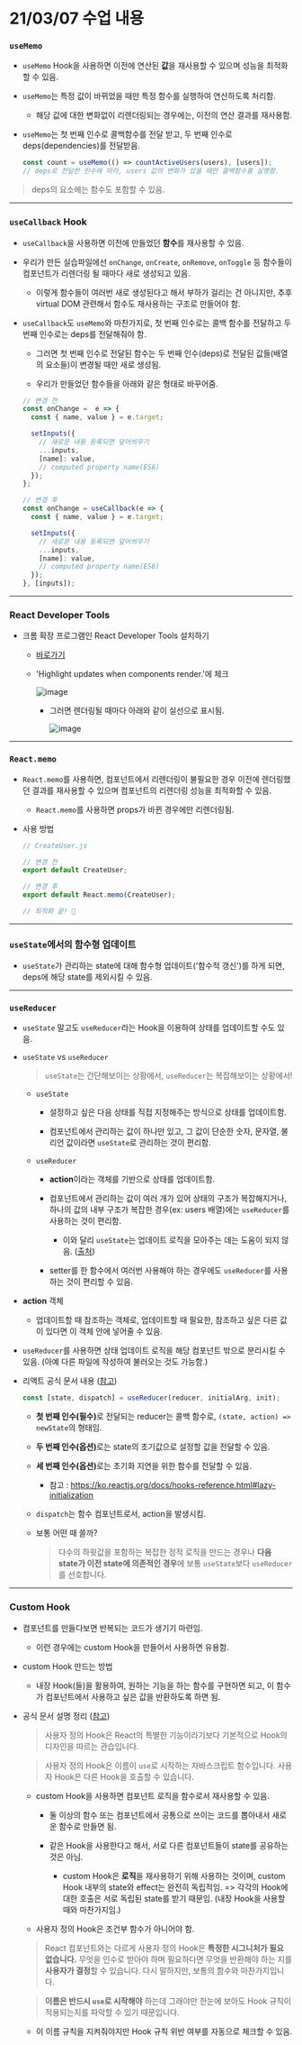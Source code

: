 # 21/03/07 수업 내용
### `useMemo`

- `useMemo` Hook을 사용하면 이전에 연산된 **값**을 재사용할 수 있으며 성능을 최적화할 수 있음.

- `useMemo`는 특정 값이 바뀌었을 때만 특정 함수를 실행하여 연산하도록 처리함.

  - 해당 값에 대한 변화없이 리렌더링되는 경우에는, 이전의 연산 결과를 재사용함.

- `useMemo`는 첫 번째 인수로 콜백함수를 전달 받고, 두 번째 인수로 deps(dependencies)를 전달받음.

  ```js
  const count = useMemo(() => countActiveUsers(users), [users]);
  // deps로 전달한 인수에 따라, users 값의 변화가 있을 때만 콜백함수를 실행함.
  ```

> deps의 요소에는 함수도 포함할 수 있음.

___
### `useCallback` Hook

- `useCallback`을 사용하면 이전에 만들었던 **함수**를 재사용할 수 있음.

- 우리가 만든 실습파일에선 `onChange`, `onCreate`, `onRemove`, `onToggle` 등 함수들이 컴포넌트가 리렌더링 될 때마다 새로 생성되고 있음.

  - 이렇게 함수들이 여러번 새로 생성된다고 해서 부하가 걸리는 건 아니지만, 추후 virtual DOM 관련해서 함수도 재사용하는 구조로 만들어야 함.

- `useCallback`도 `useMemo`와 마찬가지로, 첫 번째 인수로는 콜백 함수를 전달하고 두 번째 인수로는 deps를 전달해줘야 함.

  - 그러면 첫 번째 인수로 전달된 함수는 두 번째 인수(deps)로 전달된 값들(배열의 요소들)이 변경될 때만 새로 생성됨.

  - 우리가 만들었던 함수들을 아래와 같은 형태로 바꾸어줌.

  ```js
  // 변경 전
  const onChange =  e => {
    const { name, value } = e.target;

    setInputs({
      // 새로운 내용 등록되면 덮어씌우기
      ...inputs,
      [name]: value,
      // computed property name(ES6)
    });
  };
  ```

  ```js
  // 변경 후
  const onChange = useCallback(e => {
    const { name, value } = e.target;

    setInputs({
      // 새로운 내용 등록되면 덮어씌우기
      ...inputs,
      [name]: value,
      // computed property name(ES6)
    });
  }, [inputs]);
  ```

___
### React Developer Tools

- 크롬 확장 프로그램인 React Developer Tools 설치하기

  - [바로가기](https://chrome.google.com/webstore/detail/react-developer-tools/fmkadmapgofadopljbjfkapdkoienihi/related?hl=ko)

  - 'Highlight updates when components render.'에 체크

    ![image](https://user-images.githubusercontent.com/54733637/110235526-d23b4b80-7f73-11eb-8079-4ae5e297eb3e.png)
    
    - 그러면 렌더링될 때마다 아래와 같이 실선으로 표시됨.

      ![image](https://user-images.githubusercontent.com/54733637/110235568-162e5080-7f74-11eb-831a-39aae16332ed.png)

___
### `React.memo`

- `React.memo`를 사용하면, 컴포넌트에서 리렌더링이 불필요한 경우 이전에 렌더링했던 결과를 재사용할 수 있으며 컴포넌트의 리렌더링 성능을 최적화할 수 있음.

  - `React.memo`를 사용하면 props가 바뀐 경우에만 리렌더링됨.

- 사용 방법

  ```js
  // CreateUser.js
  
  // 변경 전
  export default CreateUser;
  
  // 변경 후
  export default React.memo(CreateUser);

  // 최적화 끝! 🥞
  ```

___
### `useState`에서의 함수형 업데이트

- `useState`가 관리하는 state에 대해 함수형 업데이트('함수적 갱신')를 하게 되면, deps에 해당 state를 제외시킬 수 있음.

___
### `useReducer`

- `useState` 말고도 `useReducer`라는 Hook을 이용하여 상태를 업데이트할 수도 있음.

- `useState` vs `useReducer`

  > `useState`는 간단해보이는 상황에서, `useReducer`는 복잡해보이는 상황에서!

  - `useState`

    - 설정하고 싶은 다음 상태를 직접 지정해주는 방식으로 상태를 업데이트함.

    - 컴포넌트에서 관리하는 값이 하나만 있고, 그 값이 단순한 숫자, 문자열, 불리언 값이라면 `useState`로 관리하는 것이 편리함.

  - `useReducer`

    - **action**이라는 객체를 기반으로 상태를 업데이트함.

    - 컴포넌트에서 관리하는 값이 여러 개가 있어 상태의 구조가 복잡해지거나, 하나의 값의 내부 구조가 복잡한 경우(ex: users 배열)에는 `useReducer`를 사용하는 것이 편리함.

      - 이와 달리 `useState`는 업데이트 로직을 모아주는 데는 도움이 되지 않음. ([출처](https://ko.reactjs.org/docs/hooks-custom.html#useyourimagination))

    - setter를 한 함수에서 여러번 사용해야 하는 경우에도 `useReducer`를 사용하는 것이 편리할 수 있음.

- **action** 객체

  - 업데이트할 때 참조하는 객체로, 업데이트할 때 필요한, 참조하고 싶은 다른 값이 있다면 이 객체 안에 넣어줄 수 있음.

- `useReducer`를 사용하면 상태 업데이트 로직을 해당 컴포넌트 밖으로 분리시킬 수 있음. (아예 다른 파일에 작성하여 불러오는 것도 가능함.)

- 리액트 공식 문서 내용 ([참고](https://ko.reactjs.org/docs/hooks-reference.html#usereducer))

  ```js
  const [state, dispatch] = useReducer(reducer, initialArg, init);
  ```

  - <b>첫 번째 인수(필수)</b>로 전달되는 reducer는 콜백 함수로, `(state, action) => newState`의 형태임.

  - <b>두 번째 인수(옵션)</b>로는 state의 초기값으로 설정할 값을 전달할 수 있음.

  - <b>세 번째 인수(옵션)</b>로는 초기화 지연을 위한 함수를 전달할 수 있음.

    - 참고 : https://ko.reactjs.org/docs/hooks-reference.html#lazy-initialization

  - `dispatch`는 함수 컴포넌트로서, action을 발생시킴.

  - 보통 어떤 때 쓸까?

    > 다수의 하윗값을 포함하는 복잡한 정적 로직을 만드는 경우나 **다음 state가 이전 state에 의존적인 경우**에 보통 `useState`보다 `useReducer`를 선호합니다.

___
### Custom Hook

- 컴포넌트를 만들다보면 반복되는 코드가 생기기 마련임.

  - 이런 경우에는 custom Hook을 만들어서 사용하면 유용함.

- custom Hook 만드는 방법

  - 내장 Hook(들)을 활용하여, 원하는 기능을 하는 함수를 구현하면 되고, 이 함수가 컴포넌트에서 사용하고 싶은 값을 반환하도록 하면 됨.

- 공식 문서 설명 정리 ([참고](https://ko.reactjs.org/docs/hooks-custom.html))

  > 사용자 정의 Hook은 React의 특별한 기능이라기보다 기본적으로 Hook의 디자인을 따르는 관습입니다.

  > 사용자 정의 Hook은 이름이 `use`로 시작하는 자바스크립트 함수입니다. 사용자 Hook은 다른 Hook을 호출할 수 있습니다.

  - custom Hook을 사용하면 컴포넌트 로직을 함수로서 재사용할 수 있음.

    - 둘 이상의 함수 또는 컴포넌트에서 공통으로 쓰이는 코드를 뽑아내서 새로운 함수로 만들면 됨.

    - 같은 Hook을 사용한다고 해서, 서로 다른 컴포넌트들이 state를 공유하는 것은 아님.

      - custom Hook은 **로직**을 재사용하기 위해 사용하는 것이며, custom Hook 내부의 state와 effect는 완전히 독립적임. => 각각의 Hook에 대한 호출은 서로 독립된 state를 받기 때문임. (내장 Hook을 사용할 때와 마찬가지임.)

  - 사용자 정의 Hook은 조건부 함수가 아니어야 함.

  > React 컴포넌트와는 다르게 사용자 정의 Hook은 **특정한 시그니처가 필요 없습니다.** 무엇을 인수로 받아야 하며 필요하다면 무엇을 반환해야 하는 지를 **사용자가 결정**할 수 있습니다. 다시 말하지만, 보통의 함수와 마찬가지입니다.
  
  > **이름은 반드시 `use`로 시작해야** 하는데 그래야만 한눈에 보아도 Hook 규칙이 적용되는지를 파악할 수 있기 때문입니다.

    - 이 이름 규칙을 지켜줘야지만 Hook 규칙 위반 여부를 자동으로 체크할 수 있음.
